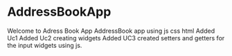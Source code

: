# AddressBookApp
Welcome to Adress Book App
AddressBook app using js css html
Added Uc1
Added Uc2 creating widgets
Added UC3 created setters and getters for the input widgets using js.
